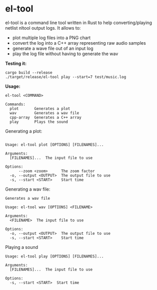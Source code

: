 # el-tool

el-tool is a command line tool written in Rust to help converting/playing netlist nltool output logs.
It allows to:
- plot multiple log files into a PNG chart
- convert the log into a C++ array representing raw audio samples
- generate a wave file out of an input log
- play the log file without having to generate the wav

**Testing it:**

```
cargo build --release
./target/release/el-tool play --start=7 test/music.log
```
**Usage:**

```
el-tool <COMMAND>

Commands:
  plot       Generates a plot
  wav        Generates a wav file
  cpp-array  Generates a C++ array
  play       Plays the sound
```

Generating a plot:

```

Usage: el-tool plot [OPTIONS] [FILENAMES]...

Arguments:
  [FILENAMES]...  The input file to use

Options:
      --zoom <zoom>      The zoom factor
  -o, --output <OUTPUT>  The output file to use
  -s, --start <START>    Start time
```

Generating a wav file:

```
Generates a wav file

Usage: el-tool wav [OPTIONS] <FILENAME>

Arguments:
  <FILENAME>  The input file to use

Options:
  -o, --output <OUTPUT>  The output file to use
  -s, --start <START>    Start time
```

Playing a sound

```
Usage: el-tool play [OPTIONS] [FILENAMES]...

Arguments:
  [FILENAMES]...  The input file to use

Options:
  -s, --start <START>  Start time
```
